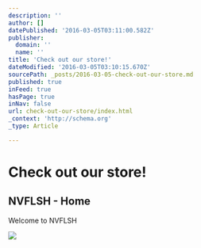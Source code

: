 ```yaml
---
description: ''
author: []
datePublished: '2016-03-05T03:11:00.582Z'
publisher:
  domain: ''
  name: ''
title: 'Check out our store!'
dateModified: '2016-03-05T03:10:15.670Z'
sourcePath: _posts/2016-03-05-check-out-our-store.md
published: true
inFeed: true
hasPage: true
inNav: false
url: check-out-our-store/index.html
_context: 'http://schema.org'
_type: Article

---
```

# Check out our store!

<article style=""><h1>NVFLSH - Home</h1><p>Welcome to NVFLSH</p><img src="https://images.bigcartel.com/bigcartel/theme_images/21075268/-/Branding_(1).png" /></article>